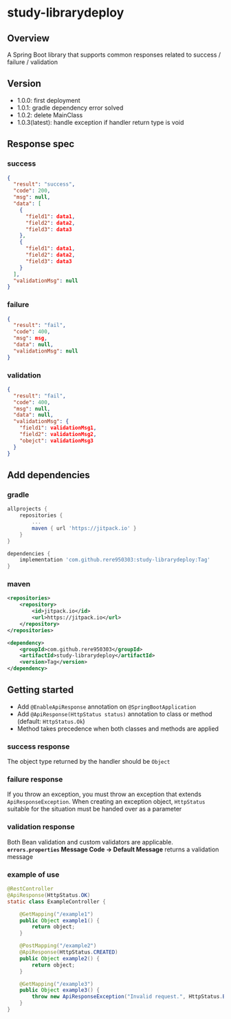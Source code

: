 # study-librarydeploy
## Overview
A Spring Boot library that supports common responses related to success / failure / validation

## Version
- 1.0.0: first deployment
- 1.0.1: gradle dependency error solved
- 1.0.2: delete MainClass
- 1.0.3(latest): handle exception if handler return type is void

## Response spec
### success
```json
{
  "result": "success",
  "code": 200,
  "msg": null,
  "data": [
    {
      "field1": data1,
      "field2": data2,
      "field3": data3
    },
    {
      "field1": data1,
      "field2": data2,
      "field3": data3
    }
  ],
  "validationMsg": null
}
```

### failure
```json
{
  "result": "fail",
  "code": 400,
  "msg": msg,
  "data": null,
  "validationMsg": null
}
```

### validation
```json
{
  "result": "fail",
  "code": 400,
  "msg": null,
  "data": null,
  "validationMsg": {
    "field1": validationMsg1,
    "field2": validationMsg2,
    "obejct": validationMsg3
  }
}
```

## Add dependencies
### gradle
```groovy
allprojects {
	repositories {
		...
		maven { url 'https://jitpack.io' }
	}
}

dependencies {
	implementation 'com.github.rere950303:study-librarydeploy:Tag'
}
```

### maven
```xml
<repositories>
	<repository>
		<id>jitpack.io</id>
		<url>https://jitpack.io</url>
	</repository>
</repositories>

<dependency>
	<groupId>com.github.rere950303</groupId>
	<artifactId>study-librarydeploy</artifactId>
	<version>Tag</version>
</dependency>
```

## Getting started
- Add `@EnableApiResponse` annotation on `@SpringBootApplication`
- Add `@ApiResponse(HttpStatus status)` annotation to class or method (default: `HttpStatus.Ok`)
- Method takes precedence when both classes and methods are applied

### success response
The object type returned by the handler should be `Object`

### failure response
If you throw an exception, you must throw an exception that extends `ApiResponseException`. When creating an exception object, `HttpStatus` suitable for the situation must be handed over as a parameter

### validation response
Both Bean validation and custom validators are applicable. **`errors.properties` Message Code -> Default Message** returns a validation message

### example of use
```java
@RestController
@ApiResponse(HttpStatus.OK)
static class ExampleController {

    @GetMapping("/example1")
    public Object example1() {
        return object;
    }

    @PostMapping("/example2")
    @ApiResponse(HttpStatus.CREATED)
    public Object example2() {
        return object;
    }

    @GetMapping("/example3")
    public Object example3() {
        throw new ApiResponseException("Invalid request.", HttpStatus.BAD_REQUEST);
    }
}
```
